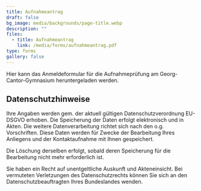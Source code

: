 ```yaml
---
title: Aufnahmeantrag
draft: false
bg_image: media/backgrounds/page-title.webp
description: ""
files:
  - title: Aufnahmeantrag
    link: /media/forms/aufnahmeantrag.pdf
type: forms
gallery: false
---
```

Hier kann das Anmeldeformular für die Aufnahmeprüfung am Georg-Cantor-Gymnasium heruntergeladen werden.

## Datenschutzhinweise

Ihre Angaben werden gem. der aktuell gültigen Datenschutzverordnung EU-DSGVO erhoben. Die Speicherung der Daten erfolgt elektronisch und in Akten. Die weitere Datenverarbeitung richtet sich nach den o.g. Vorschriften. Diese Daten werden für Zwecke der Bearbeitung Ihres Anliegens und der Kontaktaufnahme mit Ihnen gespeichert.

Die Löschung derselben erfolgt, sobald deren Speicherung für die Bearbeitung nicht mehr erforderlich ist.

Sie haben ein Recht auf unentgeltliche Auskunft und Akteneinsicht. Bei vermuteten Verletzungen des Datenschutzrechts können Sie sich an den Datenschutzbeauftragten Ihres Bundeslandes wenden.
